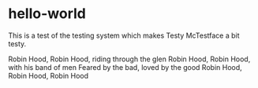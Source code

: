 # hello-world
This is a test of the testing system which makes Testy McTestface a bit testy.

Robin Hood, Robin Hood, riding through the glen
Robin Hood, Robin Hood, with his band of men
Feared by the bad, loved by the good
Robin Hood, Robin Hood, Robin Hood

